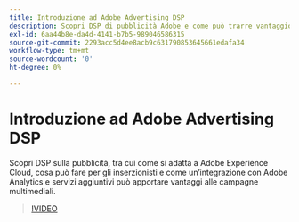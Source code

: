 ```yaml
---
title: Introduzione ad Adobe Advertising DSP
description: Scopri DSP di pubblicità Adobe e come può trarre vantaggio dalle tue campagne multimediali.
exl-id: 6aa44b8e-da4d-4141-b7b5-989046586315
source-git-commit: 2293acc5d4ee8acb9c631790853645661edafa34
workflow-type: tm+mt
source-wordcount: '0'
ht-degree: 0%

---
```


# Introduzione ad Adobe Advertising DSP

Scopri DSP sulla pubblicità, tra cui come si adatta a Adobe Experience Cloud, cosa può fare per gli inserzionisti e come un’integrazione con Adobe Analytics e servizi aggiuntivi può apportare vantaggi alle campagne multimediali.

>[!VIDEO](https://video.tv.adobe.com/v/339200)
